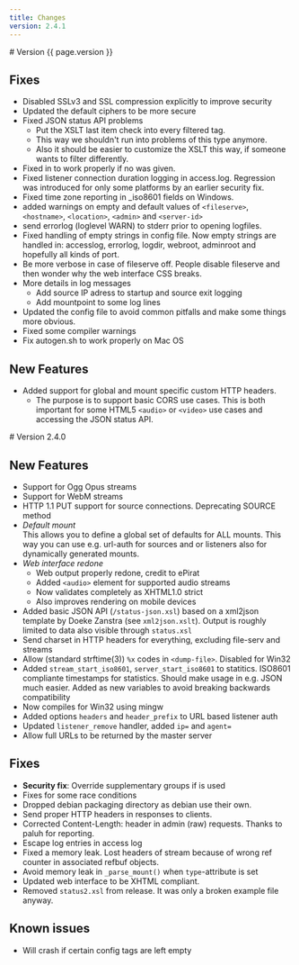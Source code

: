 ```yaml
---
title: Changes
version: 2.4.1
---
```


<article id="v{{ page.version }}" markdown="1">
# Version {{ page.version }}

## Fixes

-	Disabled SSLv3 and SSL compression explicitly to improve security
-	Updated the default ciphers to be more secure
-	Fixed JSON status API problems
	* Put the XSLT last item check into every filtered tag.
	* This way we shouldn't run into problems of this type anymore.
	* Also it should be easier to customize the XSLT this way, if someone wants to filter differently.
-	Fixed <auth> in <mount type="default"> to work properly if no <mount-name> was given.
-	Fixed listener connection duration logging in access.log. Regression was introduced for only some platforms by an earlier security fix.
-	Fixed time zone reporting in _iso8601 fields on Windows.
-	added warnings on empty and default values of `<fileserve>`, `<hostname>`, `<location>`, `<admin>` and `<server-id>`
-	send errorlog (loglevel WARN) to stderr prior to opening logfiles.
-	Fixed handling of empty strings in config file. Now empty strings are handled in: accesslog, errorlog, logdir, webroot, adminroot and hopefully all kinds of port.
-	Be more verbose in case of fileserve off. People disable fileserve and then wonder why the web interface CSS breaks.
-	More details in log messages
	* Add source IP adress to startup and source exit logging
	* Add mountpoint to some log lines
-	Updated the config file to avoid common pitfalls and make some things more obvious.
-	Fixed some compiler warnings
-	Fix autogen.sh to work properly on Mac OS

## New Features

-	Added support for global and mount specific custom HTTP headers.
	* The purpose is to support basic CORS use cases. This is both important for some HTML5 `<audio>` or `<video>` use cases and accessing the JSON status API.


</article>

<article id="v2.4.0" markdown="1">
# Version 2.4.0

## New Features

-	Support for Ogg Opus streams
-	Support for WebM streams
-	HTTP 1.1 PUT support for source connections. Deprecating SOURCE method
-	_Default mount_  
	This allows you to define a global set of defaults for ALL mounts. This way you can use e.g. url-auth for sources and or listeners also for dynamically generated mounts.
-	_Web interface redone_
	*	Web output properly redone, credit to ePirat
	*	Added `<audio>` element for supported audio streams
	*	Now validates completely as XHTML1.0 strict
	*	Also improves rendering on mobile devices
-	Added basic JSON API (`/status-json.xsl`) based on a xml2json template by Doeke Zanstra (see `xml2json.xslt`). Output is roughly limited to data also visible through `status.xsl`
-	Send charset in HTTP headers for everything, excluding file-serv and streams
-	Allow (standard strftime(3)) `%x` codes in `<dump-file>`. Disabled for Win32
-	Added `stream_start_iso8601`, `server_start_iso8601` to statitics. ISO8601 compliante timestamps for statistics. Should make usage in e.g. JSON much easier. Added as new variables to avoid breaking backwards compatibility
-	Now compiles for Win32 using mingw
-	Added options `headers` and `header_prefix` to URL based listener auth
-	Updated `listener_remove` handler, added `ip=` and `agent=`
-	Allow full URLs to be returned by the master server

## Fixes

-	__Security fix__: Override supplementary groups if is used
-	Fixes for some race conditions
-	Dropped debian packaging directory as debian use their own.
-	Send proper HTTP headers in responses to clients.
-	Corrected Content-Length: header in admin (raw) requests. Thanks to paluh for reporting.
-	Escape log entries in access log
-	Fixed a memory leak. Lost headers of stream because of wrong ref counter in associated refbuf objects.
-	Avoid memory leak in `_parse_mount()` when `type`-attribute is set
-	Updated web interface to be XHTML compliant.
-	Removed `status2.xsl` from release. It was only a broken example file anyway.

## Known issues

-	Will crash if certain config tags are left empty

</article>

